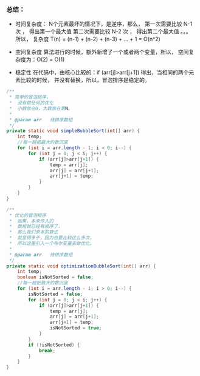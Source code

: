 ### 总结：
- 时间复杂度：
        N个元素最坏的情况下，是逆序，那么，
            第一次需要比较 N-1 次 ， 得出第一个最大值
            第二次需要比较 N-2 次 ， 得出第二个最大值
            。。。
            所以，
            复杂度 T(n) = (n-1) + (n-2) + (n-3) + ... + 1 = O(n^2)

- 空间复杂度
        算法进行的时候，额外新增了一个或者两个变量，所以，
            空间复杂度为：O(2) = O(1)
- 稳定性
        在代码中，由核心比较的：if (arr[j]>arr[j+1])
        得出，当相同的两个元素比较的时候，
        并没有替换，所以，冒泡排序是稳定的。

````java
/**
 * 简单的冒泡排序，
 *  没有做任何的优化
 *  小数放在0，大数放在第N。
 *
 * @param arr   待排序数组
 */
private static void simpleBubbleSort(int[] arr) {
    int temp;
    //每一趟把最大的数沉底
    for (int i = arr.length - 1; i > 0; i--) {
        for (int j = 0; j < i; j++) {
            if (arr[j]>arr[j+1]) {
                temp = arr[j];
                arr[j] = arr[j+1];
                arr[j+1] = temp;
            }
        }
    }
}

/**
 * 优化的冒泡排序
 *  如果，本来传入的
 *  数组就已经有顺序了，
 *  那么我们原本的算法
 *  就显得多于，因为也要比较这么多次，
 *  所以这里引入一个布尔变量去做优化。
 *
 * @param arr   待排序数组
 */
private static void optimizationBubbleSort(int[] arr) {
    int temp;
    boolean isNotSorted = false;
    //每一趟把最大的数沉底
    for (int i = arr.length - 1; i > 0; i--) {
        isNotSorted = false;
        for (int j = 0; j < i; j++) {
            if (arr[j]>arr[j+1]) {
                temp = arr[j];
                arr[j] = arr[j+1];
                arr[j+1] = temp;
                isNotSorted = true;
            }
        }
        if (!isNotSorted) {
            break;
        }
    }
}
````
